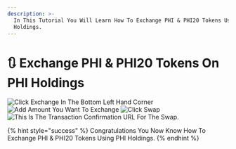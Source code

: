 ```yaml
---
description: >-
  In This Tutorial You Will Learn How To Exchange PHI & PHI20 Tokens Using PHI
  Holdings.
---
```


# 🔃 Exchange PHI & PHI20 Tokens On PHI Holdings

![Click Exchange In The Bottom Left Hand Corner](../../.gitbook/assets/IMG\_5467.jpg) ![Add Amount You Want To Exchange](../../.gitbook/assets/IMG\_5468.PNG) ![Click Swap](../../.gitbook/assets/IMG\_5469.jpg) ![This Is The Transaction Confirmation URL For The Swap.](../../.gitbook/assets/IMG\_5470.PNG)

{% hint style="success" %}
Congratulations You Now Know How To Exchange PHI & PHI20 Tokens Using PHI Holdings.
{% endhint %}
